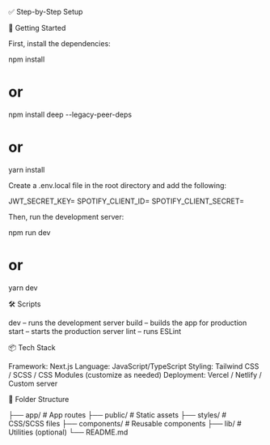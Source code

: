 ✅ Step-by-Step Setup

🚀 Getting Started

First, install the dependencies:

npm install
# or
npm install deep --legacy-peer-deps
# or
yarn install


Create a .env.local file in the root directory and add the following:

JWT_SECRET_KEY=
SPOTIFY_CLIENT_ID=
SPOTIFY_CLIENT_SECRET=

Then, run the development server:

npm run dev
# or
yarn dev

🛠️ Scripts

dev – runs the development server
build – builds the app for production
start – starts the production server
lint – runs ESLint


📦 Tech Stack

Framework: Next.js
Language: JavaScript/TypeScript
Styling: Tailwind CSS / SCSS / CSS Modules (customize as needed)
Deployment: Vercel / Netlify / Custom server

📁 Folder Structure

├── app/          # App routes
├── public/         # Static assets
├── styles/         # CSS/SCSS files
├── components/     # Reusable components
├── lib/            # Utilities (optional)
└── README.md
